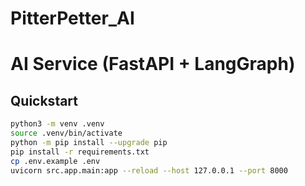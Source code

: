 # PitterPetter_AI
# AI Service (FastAPI + LangGraph)

## Quickstart
```bash
python3 -m venv .venv
source .venv/bin/activate
python -m pip install --upgrade pip
pip install -r requirements.txt 
cp .env.example .env
uvicorn src.app.main:app --reload --host 127.0.0.1 --port 8000
